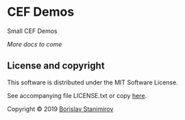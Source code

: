 # CEF Demos

Small CEF Demos

*More docs to come*

## License and copyright

This software is distributed under the MIT Software License.

See accompanying file LICENSE.txt or copy [here](https://opensource.org/licenses/MIT).

Copyright &copy; 2019 [Borislav Stanimirov](http://github.com/iboB)
